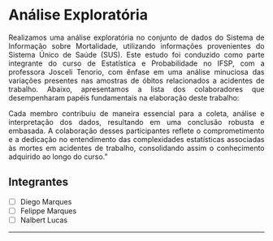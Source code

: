 <h1>Análise Exploratória</h1> 
<p align="justify">
 Realizamos uma análise exploratória no conjunto de dados do Sistema de Informação sobre Mortalidade, utilizando informações provenientes do Sistema Único de Saúde (SUS). Este estudo foi conduzido como parte integrante do curso de Estatística e Probabilidade no IFSP, com a professora Josceli Tenorio, com ênfase em uma análise minuciosa das variações presentes nas amostras de óbitos relacionados a acidentes de trabalho. Abaixo, apresentamos a lista dos colaboradores que desempenharam papéis fundamentais na elaboração deste trabalho:
</p>

<p align="justify">Cada membro contribuiu de maneira essencial para a coleta, análise e interpretação dos dados, resultando em uma conclusão robusta e embasada. A colaboração desses participantes reflete o comprometimento e a dedicação no entendimento das complexidades estatísticas associadas às mortes em acidentes de trabalho, consolidando assim o conhecimento adquirido ao longo do curso."
</p>

<h2>Integrantes</h2>

- [ ] Diego Marques
- [ ] Felippe Marques
- [ ] Nalbert Lucas

<hr>




